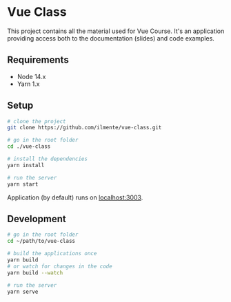 # Vue Class

This project contains all the material used for Vue Course.
It's an application providing access both to the documentation (slides)
and code examples.

## Requirements

- Node 14.x
- Yarn 1.x

## Setup

```bash
# clone the project
git clone https://github.com/ilmente/vue-class.git

# go in the root folder
cd ./vue-class

# install the dependencies
yarn install

# run the server
yarn start
```

Application (by default) runs on [localhost:3003](http://localhost:3003).

## Development

```bash
# go in the root folder
cd ~/path/to/vue-class

# build the applications once
yarn build
# or watch for changes in the code
yarn build --watch

# run the server
yarn serve
```
